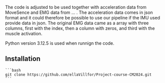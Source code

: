 The code is adjusted to be used together with acceleration data from MoveSence and EMG data from ... . 
The acceleration data comes in json format and it could therefore be possible to use our pipeline if the IMU used provide data in json. 
The original EMG data came as a array with three columns, first with the index, then a column with zeros, and third with the muscle activation. 

Python version 3.12.5 is used when runnign the code. 


## Installation

    ```bash
    git clone https://github.com/ellaVillfor/Project-course-CM2024.git
    ```